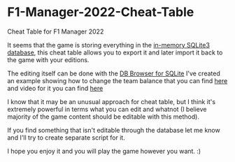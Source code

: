 # F1-Manager-2022-Cheat-Table
Cheat Table for F1 Manager 2022

It seems that the game is storing everything in the [in-memory SQLite3 database](https://www.sqlite.org/inmemorydb.html), this cheat table allows you to export it and later import it back to the game with your editions.

The editing itself can be done with the [DB Browser for SQLite](https://sqlitebrowser.org/dl/)
I've created an example showing how to change the team balance that you can find [here](https://github.com/xAranaktu/F1-Manager-2022-Cheat-Table/blob/main/tutorials/change_team_balance.md) and video for it you can find [here](https://streamable.com/pubd8l)

I know that it may be an unusual approach for cheat table, but I think it's extremely powerful in terms what you can edit and whatnot (I believe majority of the game content should be editable with this method).

If you find something that isn't editable through the database let me know and I'll try to create separate script for it.

I hope you enjoy it and you will play the game however you want. :)
